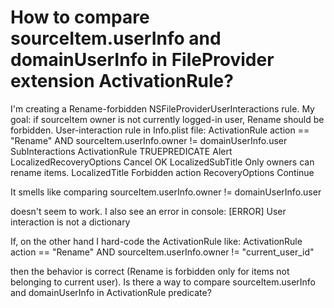 
# How to compare sourceItem.userInfo and domainUserInfo in FileProvider extension ActivationRule?

I'm creating a Rename-forbidden NSFileProviderUserInteractions rule.
My goal: if sourceItem owner is not currently logged-in user, Rename should be forbidden.
User-interaction rule in Info.plist file:
<dict>
  <key>ActivationRule</key>
  <string>action == &quot;Rename&quot; AND sourceItem.userInfo.owner != domainUserInfo.user</string>
  <key>SubInteractions</key>
  <array>
    <dict>
      <key>ActivationRule</key>
      <string>TRUEPREDICATE</string>
      <key>Alert</key>
      <dict>
        <key>LocalizedRecoveryOptions</key>
        <dict>
          <key>Cancel</key>
          <string>OK</string>
        </dict>
        <key>LocalizedSubTitle</key>
        <string>Only owners can rename items.</string>
        <key>LocalizedTitle</key>
        <string>Forbidden action</string>
        <key>RecoveryOptions</key>
        <dict>
          <key>Continue</key>
          <false/>
        </dict>
      </dict>
    </dict>
  </array>
</dict>

It smells like comparing
sourceItem.userInfo.owner != domainUserInfo.user

doesn't seem to work.
I also see an error in console:
[ERROR] User interaction  is not a dictionary

If, on the other hand I hard-code the ActivationRule like:
<key>ActivationRule</key>
<string>action == &quot;Rename&quot; AND sourceItem.userInfo.owner != "current_user_id"</string>

then the behavior is correct (Rename is forbidden only for items not belonging to current user).
Is there a way to compare sourceItem.userInfo and domainUserInfo in ActivationRule predicate?

        